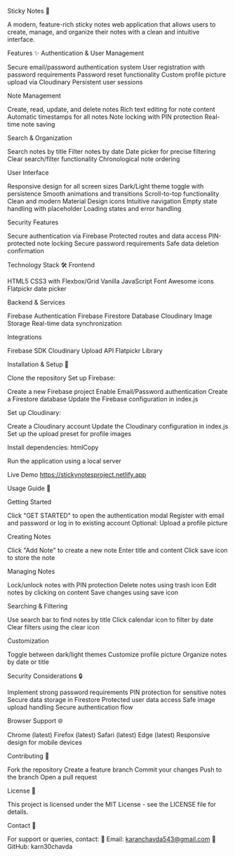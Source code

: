 Sticky Notes 📝

A modern, feature-rich sticky notes web application that allows users to create, manage, and organize their notes with a clean and intuitive interface.


Features ✨
Authentication & User Management

Secure email/password authentication system
User registration with password requirements
Password reset functionality
Custom profile picture upload via Cloudinary
Persistent user sessions


Note Management

Create, read, update, and delete notes
Rich text editing for note content
Automatic timestamps for all notes
Note locking with PIN protection
Real-time note saving


Search & Organization

Search notes by title
Filter notes by date
Date picker for precise filtering
Clear search/filter functionality
Chronological note ordering


User Interface

Responsive design for all screen sizes
Dark/Light theme toggle with persistence
Smooth animations and transitions
Scroll-to-top functionality
Clean and modern Material Design icons
Intuitive navigation
Empty state handling with placeholder
Loading states and error handling


Security Features

Secure authentication via Firebase
Protected routes and data access
PIN-protected note locking
Secure password requirements
Safe data deletion confirmation


Technology Stack 🛠️
Frontend

HTML5
CSS3 with Flexbox/Grid
Vanilla JavaScript
Font Awesome icons
Flatpickr date picker

Backend & Services

Firebase Authentication
Firebase Firestore Database
Cloudinary Image Storage
Real-time data synchronization


Integrations

Firebase SDK
Cloudinary Upload API
Flatpickr Library


Installation & Setup 🚀

Clone the repository
Set up Firebase:

Create a new Firebase project
Enable Email/Password authentication
Create a Firestore database
Update the Firebase configuration in index.js


Set up Cloudinary:

Create a Cloudinary account
Update the Cloudinary configuration in index.js
Set up the upload preset for profile images


Install dependencies:
htmlCopy<!-- Add to index.html -->
<link rel="stylesheet" href="https://cdn.jsdelivr.net/npm/flatpickr/dist/flatpickr.min.css">
<link rel="stylesheet" href="https://cdnjs.cloudflare.com/ajax/libs/font-awesome/6.0.0-beta3/css/all.min.css">

Run the application using a local server


Live Demo 
https://stickynotesproject.netlify.app


Usage Guide 📘


Getting Started

Click "GET STARTED" to open the authentication modal
Register with email and password or log in to existing account
Optional: Upload a profile picture


Creating Notes

Click "Add Note" to create a new note
Enter title and content
Click save icon to store the note


Managing Notes

Lock/unlock notes with PIN protection
Delete notes using trash icon
Edit notes by clicking on content
Save changes using save icon


Searching & Filtering

Use search bar to find notes by title
Click calendar icon to filter by date
Clear filters using the clear icon


Customization

Toggle between dark/light themes
Customize profile picture
Organize notes by date or title



Security Considerations 🔒

Implement strong password requirements
PIN protection for sensitive notes
Secure data storage in Firestore
Protected user data access
Safe image upload handling
Secure authentication flow


Browser Support 🌐

Chrome (latest)
Firefox (latest)
Safari (latest)
Edge (latest)
Responsive design for mobile devices


Contributing 🤝

Fork the repository
Create a feature branch
Commit your changes
Push to the branch
Open a pull request


License 📄

This project is licensed under the MIT License - see the LICENSE file for details.


Contact 📧

For support or queries, contact: 📧 Email: karanchavda543@gmail.com 🐙 GitHub: karn30chavda
